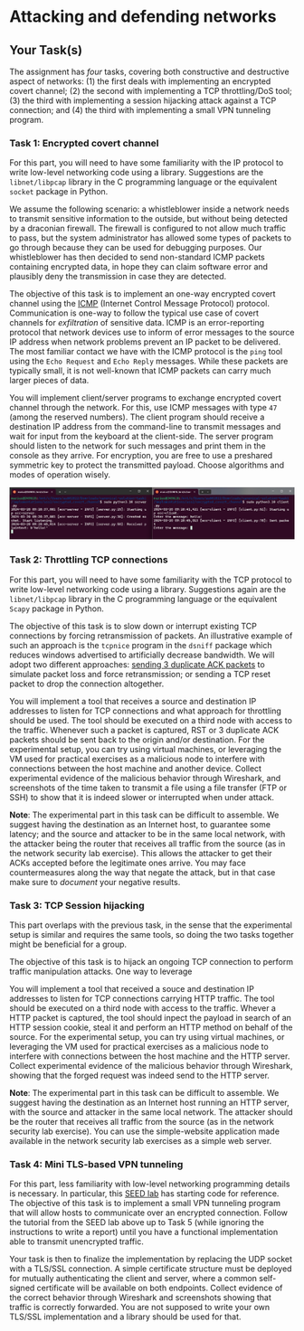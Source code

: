 # Attacking and defending networks

## Your Task(s)

The assignment has *four* tasks, covering both constructive and destructive aspect of networks: (1) the first deals with implementing an encrypted covert channel; (2) the second with implementing a TCP throttling/DoS tool; (3) the third with implementing a session hijacking attack against a TCP connection; and (4) the third with implementing a small VPN tunneling program.

### Task 1: Encrypted covert channel

For this part, you will need to have some familiarity with the IP protocol to write low-level networking code using a library. Suggestions are the `libnet/libpcap` library in the C programming language or the equivalent `socket` package in Python.

We assume the following scenario: a whistleblower inside a network needs to transmit sensitive information to the outside, but without being detected by a draconian firewall. The firewall is configured to not allow much traffic to pass, but the system administrator has allowed some types of packets to go through because they can be used for debugging purposes. Our whistleblower has then decided to send non-standard ICMP packets containing encrypted data, in hope they can claim software error and plausibly deny the transmission in case they are detected.

The objective of this task is to implement an one-way encrypted covert channel using the [ICMP](https://en.wikipedia.org/wiki/Internet_Control_Message_Protocol) (Internet Control Message Protocol) protocol.
Communication is one-way to follow the typical use case of covert channels for _exfiltration_ of sensitive data.
ICMP is an error-reporting protocol that network devices use to inform of error messages to the source IP address when network problems prevent an IP packet to be delivered.
The most familiar contact we have with the ICMP protocol is the `ping` tool using the `Echo Request` and `Echo Reply` messages. While these packets are typically small, it is not well-known that ICMP packets can carry much larger pieces of data.

You will implement client/server programs to exchange encrypted covert channel through the network. For this, use ICMP messages with type `47` (among the reserved numbers). The client program should receive a destination IP address from the command-line to transmit messages and wait for input from the keyboard at the client-side. The server program should listen to the network for such messages and print them in the console as they arrive. For encryption, you are free to use a preshared symmetric key to protect the transmitted payload. Choose algorithms and modes of operation wisely.

![Screenshot of a possible solution](icmp-covert-channel.png)

### Task 2: Throttling TCP connections

For this part, you will need to have some familiarity with the TCP protocol to write low-level networking code using a library. Suggestions again are the `libnet/libpcap` library in the C programming language or the equivalent `Scapy` package in Python.

The objective of this task is to slow down or interrupt existing TCP connections by forcing retransmission of packets. An illustrative example of such an approach is the `tcpnice` program in the `dsniff` package which reduces windows advertised to artificially decrease bandwidth. We will adopt two different approaches: [sending 3 duplicate ACK packets](https://datatracker.ietf.org/doc/html/rfc2581) to simulate packet loss and force retransmission; or sending a TCP reset packet to drop the connection altogether.

You will implement a tool that receives a source and destination IP addresses to listen for TCP connections and what approach for throttling should be used. The tool should be executed on a third node with access to the traffic. Whenever such a packet is captured, RST or 3 duplicate ACK packets should be sent back to the origin and/or destination.
For the experimental setup, you can try using virtual machines, or leveraging the VM used for practical exercises as a malicious node to interfere with connections between the host machine and another device.
Collect experimental evidence of the malicious behavior through Wireshark, and screenshots of the time taken to transmit a file using a file transfer (FTP or SSH) to show that it is indeed slower or interrupted when under attack.

**Note**: The experimental part in this task can be difficult to assemble. We suggest having the destination as an Internet host, to guarantee some latency; and the source and attacker to be in the same local network, with the attacker being the router that receives all traffic from the source (as in the network security lab exercise). This allows the attacker to get their ACKs accepted before the legitimate ones arrive. You may face countermeasures along the way that negate the attack, but in that case make sure to *document* your negative results.

### Task 3: TCP Session hijacking

This part overlaps with the previous task, in the sense that the experimental setup is similar and requires the same tools, so doing the two tasks together might be beneficial for a group.

The objective of this task is to hijack an ongoing TCP connection to perform traffic manipulation attacks. One way to leverage 

You will implement a tool that received a souce and destination IP addresses to listen for TCP connections carrying HTTP traffic. The tool should be executed on a third node with access to the traffic. Whever a HTTP packet is captured, the tool should inpect the payload in search of an HTTP session cookie, steal it and perform an HTTP method on behalf of the source.
For the experimental setup, you can try using virtual machines, or leveraging the VM used for practical exercises as a malicious node to interfere with connections between the host machine and the HTTP server.
Collect experimental evidence of the malicious behavior through Wireshark, showing that the forged request was indeed send to the HTTP server.

**Note**: The experimental part in this task can be difficult to assemble. We suggest having the destination as an Internet host running an HTTP server, with the source and attacker in the same local network. The attacker should be the router that receives all traffic from the source (as in the network security lab exercise). You can use the simple-website application made available in the network security lab exercises as a simple web server.

### Task 4: Mini TLS-based VPN tunneling

For this part, less familiarity with low-level networking programming details is necessary. In particular, this [SEED lab](https://seedsecuritylabs.org/Labs_20.04/Networking/VPN_Tunnel/) has starting code for reference.
The objective of this task is to implement a small VPN tunneling program that will allow hosts to communicate over an encrypted connection. Follow the tutorial from the SEED lab above up to Task 5 (while ignoring the instructions to write a report) until you have a functional implementation able to transmit unencrypted traffic.

Your task is then to finalize the implementation by replacing the UDP socket with a TLS/SSL connection. A simple certificate structure must be deployed for mutually authenticating the client and server, where a common self-signed certificate will be available on both endpoints.
Collect evidence of the correct behavior through Wireshark and screenshots showing that traffic is correctly forwarded.
You are not supposed to write your own TLS/SSL implementation and a library should be used for that.
